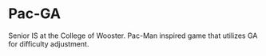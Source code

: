 # Pac-GA
Senior IS at the College of Wooster. Pac-Man inspired game that utilizes GA for difficulty adjustment.
